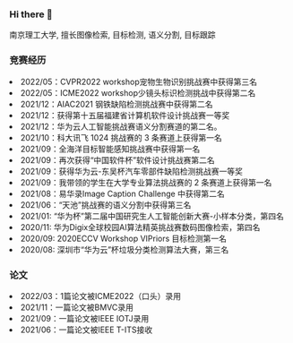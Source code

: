 ### Hi there 👋


南京理工大学, 擅长图像检索, 目标检测, 语义分割, 目标跟踪

### 竞赛经历
<li> 2022/05：CVPR2022 workshop宠物生物识别挑战赛中获得第三名
<li> 2022/05：ICME2022 workshop少镜头标识检测挑战中获得第二名
<li> 2021/12：AIAC2021 钢铁缺陷检测挑战赛中获得第二名
<li> 2021/12：获得第十五届福建省计算机软件设计挑战赛一等奖
<li> 2021/12：华为云人工智能挑战赛语义分割赛道的第二名。
<li> 2021/10：科大讯飞 1024 挑战赛的 3 条赛道上获得第一名
<li> 2021/09：全海洋目标智能感知挑战赛中获得第一名
<li> 2021/09：再次获得“中国软件杯”软件设计挑战赛第二名
<li> 2021/09：获得华为云-东吴杯汽车零部件缺陷检测挑战赛一等奖
<li> 2021/09：我带领的学生在大学专业算法挑战赛的 2 条赛道上获得第一名
<li> 2021/08：易华录Image Caption Challenge 中获得第二名
<li> 2021/06：“天池”挑战赛的语义分割中获得第三名
<li> 2021/01: “华为杯”第二届中国研究生人工智能创新大赛-小样本分类，第四名
<li> 2020/11: 华为Digix全球校园AI算法精英挑战赛数码图像检索，第四名
<li> 2020/09: 2020ECCV Workshop VIPriors 目标检测第一名
<li> 2020/08: 深圳市“华为云”杯垃圾分类检测算法大赛，第三名

### 论文
<li> 2022/03：1篇论文被ICME2022（口头）录用
<li> 2021/11：一篇论文被BMVC录用 
<li> 2021/09：一篇论文被IEEE IOTJ录用
<li> 2021/06：一篇论文被IEEE T-ITS接收
